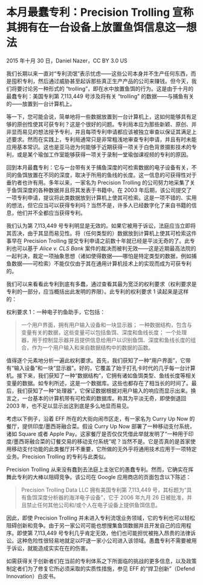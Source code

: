 # 本月最蠢专利：Precision Trolling 宣称其拥有在一台设备上放置鱼饵信息这一想法

2015 年十月 30 日，Daniel Nazer，CC BY 3.0 US

我们长期以来一直对“专利流氓”表示忧虑——这些公司本身并不生产任何东西，而是囤积专利，然后通过威胁甚至起诉那些真正生产产品的公司来赚钱。但今天，我们将要讨论另一种形式的 “trolling”，即在水中放置鱼饵的行为。这是由于十月的最蠢专利：美国专利第 7,113,449 号涉及将有关 “trolling” 的数据——与捕鱼有关的——放置到一台计算机上。

等一下，您可能会说，简单地将一些数据放置到一台计算机上，这如何能够具有足够的原创性使其可获专利？这是个很好的问题。专利局本应为那些新颖、原创、并非显而易见的想法授予专利，并且每项专利申请都应该被独立审查以保证其满足上述要求。然而在实践上，专利局通常只是非常粗浅地审查专利申请，并且有时未能应用基本常识。这也是亚马逊为何能够于近期获得一项关于白色背景摄影技术的专利，或是某个瑜伽工作室能够获得一项关于录制一堂瑜伽课视频的专利的原因。

回到本月最蠢专利：它与一台带有关于捕鱼深度的可检索数据的电子设备有关，不同的鱼饵放置在不同的深度，取决于所用的鱼线的长度。这一信息的可获得性对于垂钓者也许有用。多年以来，一家名为 Precision Trolling 的公司努力地采集了关于鱼饵深度的各种数据并且将其发表于书籍中。在 2003 年后期，该公司提交了一项专利申请，提议将此类数据放到计算机上使其可检索。这是一项不错的、实用的想法，但它应当可以获得专利吗？当然不是，许多人已经数字化了来自书籍的信息，他们并不全都应当获得专利。

我们认为第 7,113,449 号专利明显是无效的。如果它被用于诉讼，法庭应当立即将其否决，由于其显而易见性。将（任何类型的）数据放到计算机上使其可检索这件事早在 Precision Trolling 提交专利申请之前数十年就已经是平淡无奇的了。此专利也可以基于 _Alice v. CLS Bank_ 案件的裁决而被判无效——这是近期最高法院的一起判决，裁定一项抽象思想（诸如使得数据——哪怕是特定类型的数据，例如捕鱼数据——可检索）不能仅仅由于其在通用计算机技术上的实现而成为可获专利的。

我们可以来看看此专利到底有多蠢，通过查看其最为宽泛的权利要求（权利要求是专利的一部分，应当概括出此发明的界限）。此专利的权利要求 1 读起来是这样的：

权利要求 1：一种电子钓鱼助手，它包括：

> 一个用户界面，拥有用户输入设备和一块显示器；
> 一种数据结构，包含与变量有关的数据，这些变量可以包括鱼饵、深度和鱼线长度；
> 一个处理器，用于控制显示器并且提供信息给用户以识别鱼饵、深度和鱼线长度的组合，作为一个用户输入和来自数据结构中的数据的函数。

值得逐个元素地分析一遍此权利要求。首先，我们获知了一种“用户界面”，它带有“输入设备”和一块“显示器”。好的，它覆盖了始于打孔卡时代的几乎每一台计算机。接下来，我们获知了一种“数据结构”，它拥有诸如鱼饵类型、鱼线长度等相关变量的数据。如专利所述，这是一个数据库。这些也都存在了相当长的时间了。最后，我们获知了一种“处理器”，它保证数据根据对用户输入的响应而显示出来。换言之，一台基本的计算机带有可检索的数据库。称其为平淡无奇，即使倒退回 2003 年，也不足以显示出这到底是多么地显而易见。

考虑以下例子，沿着 EFF 所在的大街向闹市区走，有一家名为 Curry Up Now 的餐厅，提供印度/墨西哥融合菜。假设 Curry Up Now 部署了一种移动支付系统，诸如 Square 或者 Apple Pay。这家餐厅是否仅仅凭借此举就发明了“一种用于印度/墨西哥融合菜的订餐交易的移动支付系统”呢？当然不是。它是否真的是首家使用移动支付功能的此类餐厅并不重要，它所做的无外乎将通用技术应用于一项特定业务。Precision Trolling 的专利与此类似。

Precision Trolling 从来没有蠢到去法庭上主张它的愚蠢专利。然而，它确实在挥舞此专利的大棒以阻碍竞争。该公司在 Google 应用商店的页面包含以下陈述：

> Precision Trolling Data LLC 拥有美国专利第 7,113,449 号，其标题为“具有鱼饵深度分析器的海洋电子设备”，它于 2006 年九月 26 日被批准，并且禁止任何其他公司和/或个人在电子设备上提供鱼饵信息。

因此，即使 Precision Trolling 并未进入专利流氓业务领域，它的专利也可以轻松阻碍创新和竞争。由于另一家公司可能也想搜集鱼饵数据并且开发自己的应用程序。即使第 7,113,449 号专利几乎肯定无效，他们也可能担忧被拖入昂贵的法律诉讼。这种危险性很轻易地就足以吓退一家小公司进入该领域。愚蠢专利不需要被用于诉讼，就能造成实实在在的伤害。

如需获得关于创新者们在当前的专利体系之下所面临的挑战的更多信息，以及政策制定者们为了修复它所必须采取的实质性措施，参见 EFF 的“捍卫创新”（Defend Innovation）白皮书。
